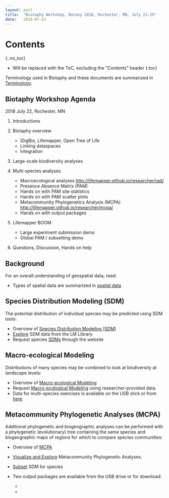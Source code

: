```yaml
---
layout: post
title:  "Biotaphy Workshop, Botany 2018, Rochester, MN, July 21-25"
date:   2018-07-22
---
```



# Contents
{:.no_toc}

* Will be replaced with the ToC, excluding the "Contents" header
{:toc}

Terminology used in Biotaphy and these documents are summarized in 
[Terminology](/terms).

## Biotaphy Workshop Agenda

2018 July 22, Rochester, MN

1.	Introductions

1.	Biotaphy overview
    *	iDigBio, Lifemapper, Open Tree of Life
    *	Linking dataspaces
    * Integration

1. Large-scale biodiversity analyses

1.	Multi-species analyses
    *	Macroecological analyses
      http://lifemapper.github.io/researcher/rad/
    * Presence Absence Matrix (PAM)
    * Hands on with PAM site statistics
    * Hands on with PAM scatter plots
    * Metacommunity Phylogenetics Analysis (MCPA)
      http://lifemapper.github.io/researcher/mcpa/
    * Hands on with output packages

1. Lifemapper BOOM
    * Large experiment submission demo
    * Global PAM / subsetting demo

1. Questions, Discussion, Hands on help


## Background

For an overall understanding of geospatial data, read:
  * Types of spatial data are summarized in [spatial data](/researcher/spatialData)
  
## Species Distribution Modeling (SDM)

The potential distribution of individual species may be predicted using SDM tools:
  * Overview of [Species Distribution Modeling (SDM)](/researcher/sdm)
  * [Explore](/training/exploreData) SDM data from the LM Library
  * Request species [SDMs](/training/sdmTraining) through the website

## Macro-ecological Modeling

Distributions of many species may be combined to look at biodiversity at 
landscape levels: 
  * Overview of [Macro-ecological Modeling](/researcher/rad)
  * Request [Macro-ecological Modeling](/training/boomTraining) using 
    researcher-provided data.
  * Data for multi-species exercises is available on the USB stick or from
    [here](http://lifemapper.github.io/assets/data/botany.zip).

## Metacommunity Phylogenetic Analyses (MCPA)

Additional phylogenetic and biogeographic analyses can be performed with 
a phylogenetic (evolutionary) tree containing the same species and 
biogeographic maps of regions for which to compare species communities:
  * Overview of [MCPA](/researcher/mcpa)
  * [Visualize and Explore](/training/mcpaVizTraining) Metacommunity 
    Phylogenetic Analyses.  
  * [Subset](/training/subsetTraining) SDM for species
  * Two output packages are available from the USB drive or for download:
    
    * 
    * 


